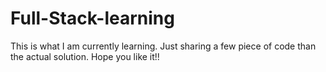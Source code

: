 # Full-Stack-learning
This is what I am currently learning.
Just sharing a few piece of code than the actual solution.
Hope you like it!!
